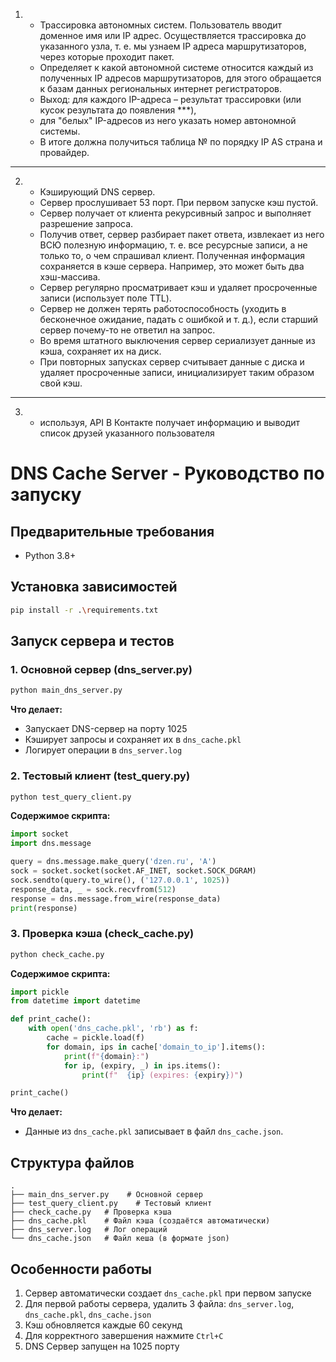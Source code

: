 
1.  * Трассировка автономных систем. Пользователь вводит доменное имя
    или IP адрес. Осуществляется трассировка до указанного узла, т. е. мы узнаем IP адреса маршрутизаторов, через которые проходит пакет. 
    * Определяет к какой автономной системе относится каждый из полученных IP адресов
    маршрутизаторов, для этого обращается к базам данных региональных интернет регистраторов.
    * Выход: для каждого IP-адреса – результат трассировки (или кусок результата до появления ***), 
    * для "белых" IP-адресов из него указать номер автономной системы.
    * В итоге должна получиться таблица № по порядку IP AS страна и провайдер.
    
---
2. 
    * Кэширующий DNS сервер. 
    * Сервер прослушивает 53 порт. При первом запуске кэш пустой. 
    * Сервер получает от клиента рекурсивный запрос и выполняет разрешение запроса. 
    * Получив ответ, сервер разбирает пакет ответа, извлекает из него ВСЮ полезную информацию, т. е. все ресурсные записи, а не только то, 
    о чем спрашивал клиент. Полученная информация сохраняется в кэше сервера. Например, это может быть два хэш-массива.
    * Сервер регулярно просматривает кэш и удаляет просроченные записи (использует поле TTL).
    * Сервер не должен терять работоспособность (уходить в бесконечное ожидание, падать с
    ошибкой и т. д.), если старший сервер почему-то не ответил на запрос. 
    * Во время штатного выключения сервер сериализует данные из кэша, сохраняет их на диск. 
    * При повторных запусках
    сервер считывает данные с диска и удаляет просроченные записи, инициализирует таким образом свой кэш.
---
3.
   * используя, API В Контакте получает информацию и выводит список друзей указанного пользователя

# DNS Cache Server - Руководство по запуску

## Предварительные требования
- Python 3.8+


## Установка зависимостей
```bash
pip install -r .\requirements.txt
```

## Запуск сервера и тестов

### 1. Основной сервер (dns_server.py)
```bash
python main_dns_server.py
```
**Что делает:**
- Запускает DNS-сервер на порту 1025
- Кэширует запросы и сохраняет их в `dns_cache.pkl`
- Логирует операции в `dns_server.log`

### 2. Тестовый клиент (test_query.py)
```bash
python test_query_client.py
```
**Содержимое скрипта:**
```python
import socket
import dns.message

query = dns.message.make_query('dzen.ru', 'A')
sock = socket.socket(socket.AF_INET, socket.SOCK_DGRAM)
sock.sendto(query.to_wire(), ('127.0.0.1', 1025))
response_data, _ = sock.recvfrom(512)
response = dns.message.from_wire(response_data)
print(response)
```

### 3. Проверка кэша (check_cache.py)
```bash
python check_cache.py
```
**Содержимое скрипта:**
```python
import pickle
from datetime import datetime

def print_cache():
    with open('dns_cache.pkl', 'rb') as f:
        cache = pickle.load(f)
        for domain, ips in cache['domain_to_ip'].items():
            print(f"{domain}:")
            for ip, (expiry, _) in ips.items():
                print(f"  {ip} (expires: {expiry})")

print_cache()
```
**Что делает:**
- Данные из `dns_cache.pkl` записывает в файл `dns_cache.json`.

## Структура файлов
```
.
├── main_dns_server.py    # Основной сервер
├── test_query_client.py    # Тестовый клиент
├── check_cache.py   # Проверка кэша
├── dns_cache.pkl    # Файл кэша (создаётся автоматически)
├── dns_server.log   # Лог операций
└── dns_cache.json   # Файл кеша (в формате json)
```

## Особенности работы
1. Сервер автоматически создает `dns_cache.pkl` при первом запуске
2. Для первой работы сервера, удалить 3 файла: `dns_server.log`, `dns_cache.pkl`, `dns_cache.json`
3. Кэш обновляется каждые 60 секунд
4. Для корректного завершения нажмите `Ctrl+C`
5. DNS Сервер запущен на 1025 порту